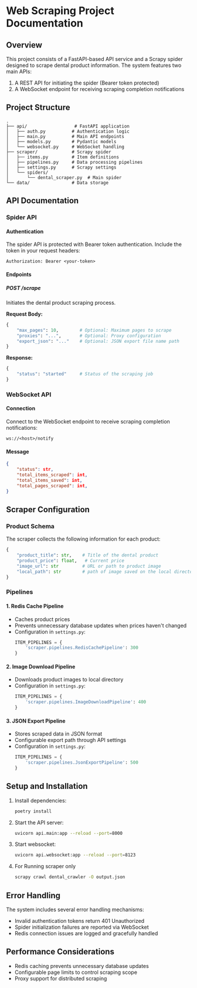 # Web Scraping Project Documentation

## Overview
This project consists of a FastAPI-based API service and a Scrapy spider designed to scrape dental product information. The system features two main APIs:
1. A REST API for initiating the spider (Bearer token protected)
2. A WebSocket endpoint for receiving scraping completion notifications

## Project Structure
```
.
├── api/                  # FastAPI application
│   ├── auth.py          # Authentication logic
│   ├── main.py          # Main API endpoints
│   ├── models.py        # Pydantic models
│   └── websocket.py     # WebSocket handling
├── scraper/             # Scrapy spider
│   ├── items.py         # Item definitions
│   ├── pipelines.py     # Data processing pipelines
│   ├── settings.py      # Scrapy settings
│   └── spiders/
│       └── dental_scraper.py  # Main spider
└── data/                # Data storage
```

## API Documentation

### Spider API

#### Authentication
The spider API is protected with Bearer token authentication. Include the token in your request headers:
```
Authorization: Bearer <your-token>
```

#### Endpoints

##### POST /scrape
Initiates the dental product scraping process.

**Request Body:**
```python
{
    "max_pages": 10,        # Optional: Maximum pages to scrape
    "proxies": "...",       # Optional: Proxy configuration
    "export_json": "..."    # Optional: JSON export file name path
}
```

**Response:**
```python
{
    "status": "started"     # Status of the scraping job
}
```

### WebSocket API

#### Connection
Connect to the WebSocket endpoint to receive scraping completion notifications:
```
ws://<host>/notify
```

#### Message
```json
{
    "status": str,
    "total_items_scraped": int,
    "total_items_saved": int,
    "total_pages_scraped": int,
}
```


## Scraper Configuration

### Product Schema
The scraper collects the following information for each product:
```python
{
    "product_title": str,    # Title of the dental product
    "product_price": float,   # Current price
    "image_url": str         # URL or path to product image
    "local_path": str        # path of image saved on the local directory
}
```

### Pipelines

#### 1. Redis Cache Pipeline
- Caches product prices
- Prevents unnecessary database updates when prices haven't changed
- Configuration in `settings.py`:
  ```python
  ITEM_PIPELINES = {
      'scraper.pipelines.RedisCachePipeline': 300
  }
  ```

#### 2. Image Download Pipeline
- Downloads product images to local directory
- Configuration in `settings.py`:
  ```python
  ITEM_PIPELINES = {
      'scraper.pipelines.ImageDownloadPipeline': 400
  }
  ```

#### 3. JSON Export Pipeline
- Stores scraped data in JSON format
- Configurable export path through API settings
- Configuration in `settings.py`:
  ```python
  ITEM_PIPELINES = {
      'scraper.pipelines.JsonExportPipeline': 500
  }
  ```

## Setup and Installation

1. Install dependencies:
   ```bash
   poetry install
   ```

2. Start the API server:
   ```bash
   uvicorn api.main:app --reload --port=8000
   ```

3. Start websocket:
    ```bash
    uvicorn api.websocket:app --reload --port=8123
    ```

4. For Running scraper only
    ```bash
    scrapy crawl dental_crawler -O output.json
    ```

## Error Handling

The system includes several error handling mechanisms:
- Invalid authentication tokens return 401 Unauthorized
- Spider initialization failures are reported via WebSocket
- Redis connection issues are logged and gracefully handled

## Performance Considerations

- Redis caching prevents unnecessary database updates
- Configurable page limits to control scraping scope
- Proxy support for distributed scraping
